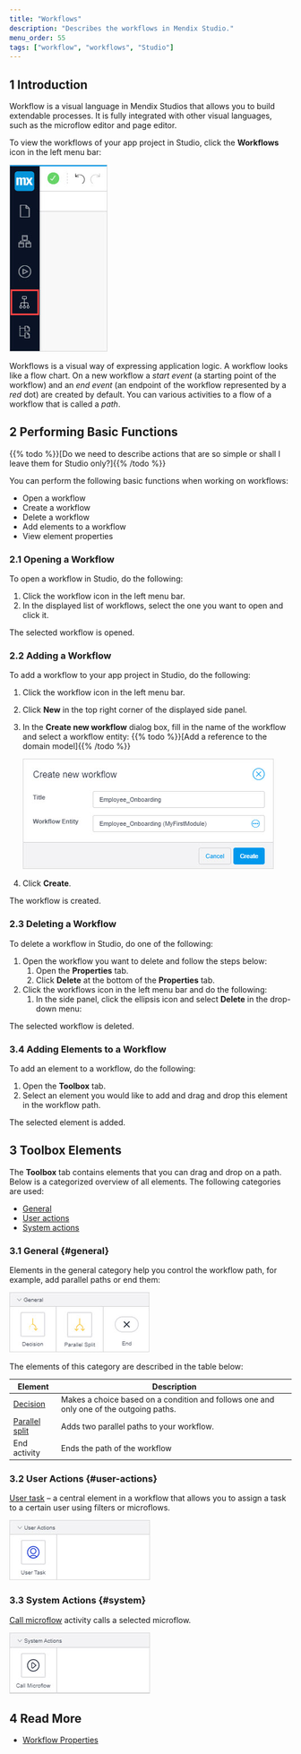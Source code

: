 ```yaml
---
title: "Workflows"
description: "Describes the workflows in Mendix Studio."
menu_order: 55
tags: ["workflow", "workflows", "Studio"]
---
```


## 1 Introduction

Workflow is a visual language in Mendix Studios that allows you to build extendable processes. It is fully integrated with other visual languages, such as the microflow editor and page editor. 

To view the workflows of your app project in Studio, click the **Workflows** icon in the left menu bar:

![Workflow Icon](attachments/workflows/workflow-icon.jpg)

Workflows is a visual way of expressing application logic. A workflow looks like a flow chart. On a new workflow a *start event* (a starting point of the workflow) and an *end event* (an endpoint of the workflow represented by a *red* dot) are created by default. You can various activities to a flow of a workflow that is called a *path*.

## 2 Performing Basic Functions

{{% todo %}}[Do we need to describe actions that are so simple or shall I leave them for Studio only?]{{% /todo %}}

You can perform the following basic functions when working on workflows:

* Open a workflow
* Create a workflow
* Delete a workflow
* Add elements to a workflow
* View element properties 

### 2.1 Opening a Workflow

To open a workflow in Studio, do the following:

1. Click the workflow icon in the left menu bar.
2. In the displayed list of workflows, select the one you want to open and click it.

The selected workflow is opened.

### 2.2 Adding a Workflow

To add a workflow to your app project in Studio, do the following:

1. Click the workflow icon in the left menu bar.

2. Click **New** in the top right corner of the displayed side panel.

3. In the **Create new workflow** dialog box, fill in the name of the workflow and select a workflow entity:  {{% todo %}}[Add a reference to the domain model]{{% /todo %}}

   ![Create New Workflow](attachments/workflows/create-new-workflow.jpg)

4. Click **Create**.

The workflow is created.

### 2.3 Deleting a Workflow

To delete a workflow in Studio, do one of the following:

1. Open the workflow you want to delete and follow the steps below:
    1. Open the **Properties** tab.
    2. Click **Delete** at the bottom of the **Properties** tab.
2. Click the workflows icon in the left menu bar and do the following:
    1. In the side panel, click the ellipsis icon and select **Delete** in the drop-down menu:

The selected workflow is deleted. 

### 3.4 Adding Elements to a Workflow 

To add an element to a workflow, do the following:

1. Open the **Toolbox** tab.
2. Select an element you would like to add and drag and drop this element in the workflow path.

The selected element is added.

## 3 Toolbox Elements

The **Toolbox** tab contains elements that you can drag and drop on a path. Below is a categorized overview of all elements. The following categories are used:

* [General](#general)
* [User actions](#user-actions)
* [System actions](#system)

### 3.1 General {#general}

Elements in the general category help you control the workflow path, for example, add parallel paths or end them:

![General Section](attachments/workflows/general.jpg)

The elements of this category are described in the table below:

| Element                           | Description                                                  |
| --------------------------------- | ------------------------------------------------------------ |
| [Decision](decision-in-workflows) | Makes a choice based on a condition and follows one and only one of the outgoing paths. |
| [Parallel split](parallel-split)  | Adds two parallel paths to your workflow.                    |
| End activity                      | Ends the path of the workflow                                |

### 3.2 User Actions {#user-actions}

[User task](user-task) – a central element in a workflow that allows you to assign a task to a certain user using filters or microflows. 

![User Actions](attachments/workflows/user-actions.jpg)

### 3.3 System Actions {#system}

[Call microflow](call-microflow) activity calls a selected microflow. 

![System Actions](attachments/workflows/system-actions.jpg)

## 4 Read More

* [Workflow Properties](workflow-properties)